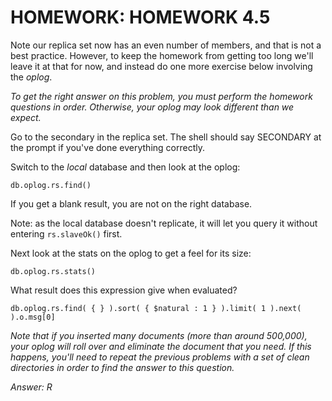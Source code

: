 # HOMEWORK: HOMEWORK 4.5
Note our replica set now has an even number of members, and that is not a best practice.
However, to keep the homework from getting too long we'll leave it at that for now, and instead do one more exercise below involving the *oplog*.

*To get the right answer on this problem, you must perform the homework questions in order.
Otherwise, your oplog may look different than we expect.*

Go to the secondary in the replica set. The shell should say SECONDARY at the prompt if you've done everything correctly.

Switch to the *local* database and then look at the oplog:
```
db.oplog.rs.find()
```

If you get a blank result, you are not on the right database.

Note: as the local database doesn't replicate, it will let you query it without entering `rs.slaveOk()` first.

Next look at the stats on the oplog to get a feel for its size:
```
db.oplog.rs.stats()
```

What result does this expression give when evaluated?
```
db.oplog.rs.find( { } ).sort( { $natural : 1 } ).limit( 1 ).next( ).o.msg[0]
```

*Note that if you inserted many documents (more than around 500,000), your oplog will roll over and eliminate the document that you need.
If this happens, you'll need to repeat the previous problems with a set of clean directories in order to find the answer to this question.*

*Answer: R*
